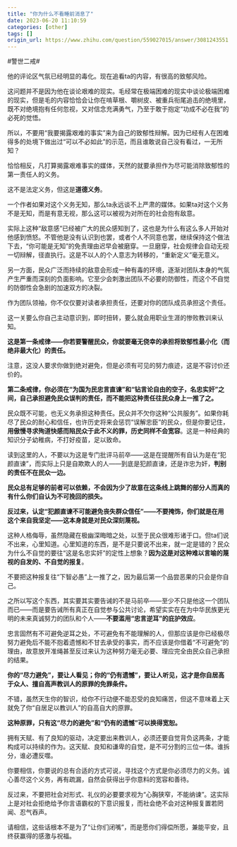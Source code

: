 ```yaml
---
title: "你为什么不看睡前消息了"
date: 2023-06-20 11:10:59
categories: [other]
tags: []
origin_url: https://www.zhihu.com/question/559027015/answer/3081243551
---
```

#警世二戒#

他的评论区气氛已经明显的毒化。现在追看ta的内容，有很高的致郁风险。

这问题并不是因为他在谈论艰难的现实。毛经常在极端困难的现实中谈论极端困难的现实，但是毛的内容恰恰会让你在啃草根、嚼树皮、被重兵衔尾追击的绝境里，既不对绝境抱有任何忽视，又对信念充满勇气，乃至于敢于抱定“功成不必在我”的必死的觉悟。

所以，不要用“我要揭露艰难的事实”来为自己的致郁性辩解。因为已经有人在困难得多的处境下做出过“可以不必如此”的示范，而且谁敢说自己没有看过，一无所知？

恰恰相反，凡打算揭露艰难事实的媒体，天然的就要承担作为尽可能消除致郁性的第一责任人的义务。

这不是法定义务，但这是**道德义务**。

一个作者如果对这个义务无知，那么ta永远谈不上严肃的媒体。如果ta对这个义务不是无知，而是有意无视，那么这可以被视为对所在的社会抱有敌意。

实际上这种“敌意感”已经被广大的民众感知到了，这也是为什么有这么多人开始对他感到愤怒。不管他是没有认识到也罢，或者个人不同意也罢，继续保持这个做法下去，“你可能是无知”的免责理由迟早会被磨穿。一旦磨穿，社会规律会自动无视一切辩解，径直执行。这是不以人的个人意志为转移的，“重新定义”毫无意义。

另一方面，民众广泛而持续的敌意会形成一种有毒的环境，逐渐对团队本身的气氛产生严重而深刻的负面影响。它至少会刺激出团队不必要的防御性，而这个不自觉的防御性会急剧的加速双方的决裂。

作为团队领袖，你不仅仅要对读者承担责任，还要对你的团队成员承担这个责任。

这一关要么你自己主动意识到，即时扭转，要么就会用职业生涯的惨败教训来认知。

**这是第一条戒律——你若要警醒民众，你就要毫无侥幸的承担将致郁性最小化（而绝非最大化）的责任。**

注意，这没人要求你做到绝对避免，但是必须有可见的努力痕迹，这是不容讨价还价的。

  

**第二条戒律，你必须在“为国为民忠言直谏”和“钻言论自由的空子，名忠实奸”之间，自己承担避免民众误判的责任，而不能把这种责任往民众身上一推了之。**

民众既不可能，也无义务承担这种责任。民众并不欠你这种“公共服务”。如果你耗尽了民众的耐心和信任，也许历史将来会惩罚“误解忠臣”的民众，但是你要记住，**用傲慢寻求殉道快感而陷民众于此不义的罪，历史同样不会宽容**。这是一种经典的知识分子幼稚病，不打好疫苗，足以致命。

读到这里的人，不要以为这是专门批评马前卒——这是在提醒所有自认为是在“犯颜直谏”，而实际上只是自欺欺人的人——到底是犯颜直谏，还是诈忠为奸，**判别的责任不在民众一边。**

**民众总有足够的前者可以依赖，不会因为少了故意在这条线上跳舞的部分人而真的有什么你们自认为不可挽回的损失。**

**反过来，认定“犯颜直谏不可能避免丧失群众信任”——不要掩饰，你们就是在用这个来自我坚定——这本身就是对民众深刻蔑视。**

这种人格侮辱，虽然隐藏在极幽深晦暗之处，以至于民众很难形诸于口。但ta们说不出来，心里知道。心里知道的东西，是不是只要说不出来，就一定是错的？民众为什么不自觉的要往“这是名忠实奸”的定性上想象？**因为这是对这种难以言喻的蔑视的自发的、不自觉的报复**。

不要把这种报复往“下智必愚”上一推了之，因为最后第一个品尝恶果的只会是你自己。

  

之所以写这个东西，其实要其实要告诫的不是马前卒——至少不只是他这一个团队而已——而是要告诫所有真正在自觉参与公共讨论，希望实实在在为中华民族更光明的未来真诚努力的团队和个人——**不要滥用“忠言逆耳”的庇护效应**。

忠言固然有不可避免逆耳之处，不可避免有不能理解的人，但那应该是你已经极尽努力避免后不能不抱着遗憾和不甘去承受的事实，而不应该是你借着“不可避免”的理由，故意放开准绳甚至反过来认为这种努力毫无必要、理应完全由民众自己承担的结果。

**你的“尽力避免”，要让人看见；你的“仍有遗憾”，要让人听见，这才是你自居高于众人、擅自高声教训人的原罪的免罪条件。**

不错，虽然天生你的智识，给你不行动便不能忍受的良知痛苦，但这不意味着上天就免了你“自居足以教训人”的自高自大的原罪。

**这种原罪，只有这“尽力的避免”和“仍有的遗憾”可以换得宽恕。**

拥有天赋、有了良知的驱动，决定要出来教训人，必须还要自觉背负这两条，才能构成可以持续的作为。这天赋、良知和谦卑的自觉，是不可分割的三位一体。谁拆分，谁必遭反噬。

你要相信，你要说的总有合适的方式可说，寻找这个方式是你必须尽力的义务。诚心善尽这个义务，再有疏漏，自然会获得出乎你意料的宽容和善待。

反过来，不要把社会对形式、礼仪的必要要求视为“心胸狭窄，不能纳谏”。这实际上是对社会拒绝给予你言语霸权的下意识报复，而社会绝不会对这种报复置若罔闻、忍气吞声。

  

请相信，这些话根本不是为了“让你们闭嘴”，而是愿你们得偿所愿，兼能平安，且终获赢得的感激与祝福。
    